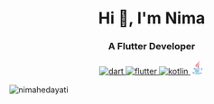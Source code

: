 <h1 align="center">Hi 👋, I'm Nima</h1>
<h3 align="center">A Flutter Developer</h3>

<p align="center"> 
  <a href="https://dart.dev" target="_blank" rel="noreferrer"> <img src="https://www.vectorlogo.zone/logos/dartlang/dartlang-icon.svg" alt="dart" width="24" height="24"/> </a> 
  <a href="https://flutter.dev" target="_blank" rel="noreferrer"> <img src="https://www.vectorlogo.zone/logos/flutterio/flutterio-icon.svg" alt="flutter" width="24" height="24"/> </a>
  <a href="https://kotlinlang.org" target="_blank" rel="noreferrer"> <img src="https://www.vectorlogo.zone/logos/kotlinlang/kotlinlang-icon.svg" alt="kotlin" width="24" height="24"/> </a> 
  <a href="https://www.java.com" target="_blank" rel="noreferrer"> <img src="https://raw.githubusercontent.com/devicons/devicon/master/icons/java/java-original.svg" alt="java" width="24" height="24"/> </a>
</p>

<p><img align="center" src="https://github-readme-stats.vercel.app/api/top-langs?username=nimahedayati&show_icons=true&locale=en&layout=compact" alt="nimahedayati" /></p>
